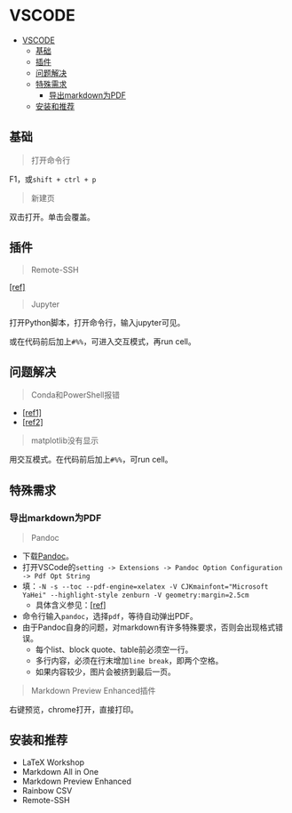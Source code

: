# VSCODE

- [VSCODE](#vscode)
  - [基础](#基础)
  - [插件](#插件)
  - [问题解决](#问题解决)
  - [特殊需求](#特殊需求)
    - [导出markdown为PDF](#导出markdown为pdf)
  - [安装和推荐](#安装和推荐)

## 基础

> 打开命令行

F1，或`shift + ctrl + p`

> 新建页

双击打开。单击会覆盖。

## 插件

> Remote-SSH

[[ref]](https://zhuanlan.zhihu.com/p/64849549)

> Jupyter

打开Python脚本，打开命令行，输入jupyter可见。

或在代码前后加上`#%%`，可进入交互模式，再run cell。

## 问题解决

> Conda和PowerShell报错

- [[ref1]](https://blog.csdn.net/chencaw/article/details/89035571)
- [[ref2]](https://blog.csdn.net/cskywit/article/details/99202520)

> matplotlib没有显示

用交互模式。在代码前后加上`#%%`，可run cell。

## 特殊需求

### 导出markdown为PDF

> Pandoc

- 下载[Pandoc](https://github.com/jgm/pandoc/releases)。
- 打开VSCode的`setting -> Extensions -> Pandoc Option Configuration -> Pdf Opt String`
- 填：`-N -s --toc --pdf-engine=xelatex -V CJKmainfont="Microsoft YaHei" --highlight-style zenburn -V geometry:margin=2.5cm`
  - 具体含义参见：[[ref]](https://jdhao.github.io/2017/12/10/pandoc-markdown-with-chinese/)
- 命令行输入`pandoc`，选择`pdf`，等待自动弹出PDF。
- 由于Pandoc自身的问题，对markdown有许多特殊要求，否则会出现格式错误。
  - 每个list、block quote、table前必须空一行。
  - 多行内容，必须在行末增加`line break`，即两个空格。
  - 如果内容较少，图片会被挤到最后一页。

> Markdown Preview Enhanced插件

右键预览，chrome打开，直接打印。

## 安装和推荐

- LaTeX Workshop
- Markdown All in One
- Markdown Preview Enhanced
- Rainbow CSV
- Remote-SSH
